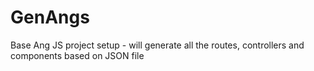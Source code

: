 # GenAngs
Base Ang JS project setup - will generate all the routes, controllers and components based on JSON file
